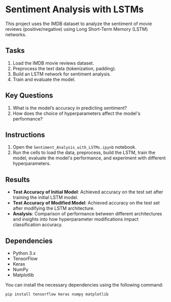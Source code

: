 # Sentiment Analysis with LSTMs

This project uses the IMDB dataset to analyze the sentiment of movie reviews (positive/negative) using Long Short-Term Memory (LSTM) networks.

## Tasks
1. Load the IMDB movie reviews dataset.
2. Preprocess the text data (tokenization, padding).
3. Build an LSTM network for sentiment analysis.
4. Train and evaluate the model.

## Key Questions
1. What is the model’s accuracy in predicting sentiment?
2. How does the choice of hyperparameters affect the model's performance?

## Instructions
1. Open the `Sentiment_Analysis_with_LSTMs.ipynb` notebook.
2. Run the cells to load the data, preprocess, build the LSTM, train the model, evaluate the model's performance, and experiment with different hyperparameters.

## Results
- **Test Accuracy of Initial Model**: Achieved accuracy on the test set after training the initial LSTM model.
- **Test Accuracy of Modified Model**: Achieved accuracy on the test set after modifying the LSTM architecture.
- **Analysis**: Comparison of performance between different architectures and insights into how hyperparameter modifications impact classification accuracy.

## Dependencies
- Python 3.x
- TensorFlow
- Keras
- NumPy
- Matplotlib

You can install the necessary dependencies using the following command:
```bash
pip install tensorflow keras numpy matplotlib
